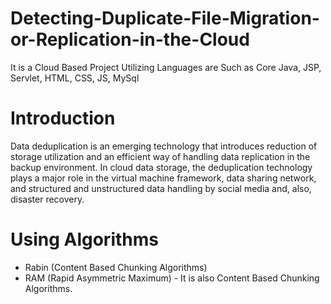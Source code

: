 # Detecting-Duplicate-File-Migration-or-Replication-in-the-Cloud
It is a Cloud Based Project Utilizing Languages are Such as Core Java, JSP, Servlet, HTML, CSS, JS, MySql

# Introduction
Data deduplication is an emerging technology that introduces reduction of storage utilization and an efficient way of handling data replication in the backup environment. 
In cloud data storage, the deduplication technology plays a major role in the virtual machine framework, data sharing network, and structured and unstructured data handling by social media and, also, disaster recovery.

# Using Algorithms
- Rabin (Content Based Chunking Algorithms)
- RAM (Rapid Asymmetric Maximum) - It is also Content Based Chunking Algorithms.
